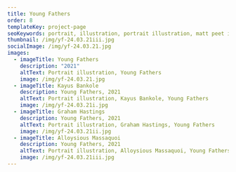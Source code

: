 ```yaml
---
title: Young Fathers
order: 8
templateKey: project-page
seoKeywords: portrait, illustration, portrait illustration, matt peet illustration
thumbnail: /img/yf-24.03.21iii.jpg
socialImage: /img/yf-24.03.21.jpg
images:
  - imageTitle: Young Fathers
    description: "2021"
    altText: Portrait illustration, Young Fathers
    image: /img/yf-24.03.21.jpg
  - imageTitle: Kayus Bankole
    description: Young Fathers, 2021
    altText: Portrait illustration, Kayus Bankole, Young Fathers
    image: /img/yf-24.03.21i.jpg
  - imageTitle: Graham Hastings
    description: Young Fathers, 2021
    altText: Portrait illustration, Graham Hastings, Young Fathers
    image: /img/yf-24.03.21ii.jpg
  - imageTitle: Alloysious Massaquoi
    description: Young Fathers, 2021
    altText: Portrait illustration, Alloysious Massaquoi, Young Fathers
    image: /img/yf-24.03.21iii.jpg
---
```

